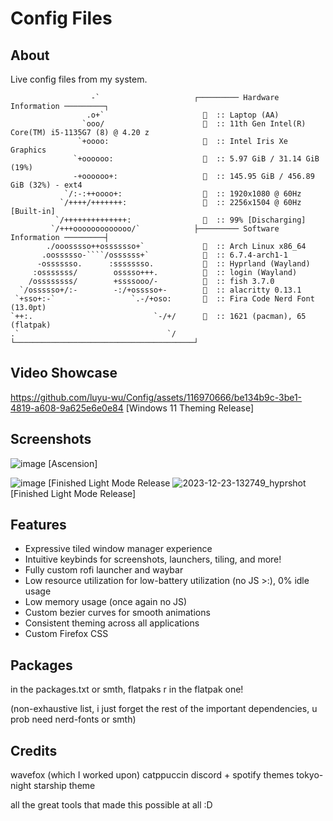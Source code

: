 # Config Files

## About
Live config files from my system.

```
                  -`                     ┌───────── Hardware Information ─────────┐
                 .o+`                      󰍹  :: Laptop (AA)
                `ooo/                        :: 11th Gen Intel(R) Core(TM) i5-1135G7 (8) @ 4.20 z
               `+oooo:                       :: Intel Iris Xe Graphics
              `+oooooo:                      :: 5.97 GiB / 31.14 GiB (19%)
              -+oooooo+:                     :: 145.95 GiB / 456.89 GiB (32%) - ext4
            `/:-:++oooo+:                  󰍹  :: 1920x1080 @ 60Hz
           `/++++/+++++++:                 󰍹  :: 2256x1504 @ 60Hz [Built-in]
          `/++++++++++++++:                  :: 99% [Discharging]
         `/+++ooooooooooooo/`            ├───────── Software Information ─────────┤
        ./ooosssso++osssssso+`               :: Arch Linux x86_64
       .oossssso-````/ossssss+`              :: 6.7.4-arch1-1
      -osssssso.      :ssssssso.             :: Hyprland (Wayland)
     :osssssss/        osssso+++.          󰧨  :: login (Wayland)
    /ossssssss/        +ssssooo/-            :: fish 3.7.0
  `/ossssso+/:-        -:/+osssso+-          :: alacritty 0.13.1
 `+sso+:-`                 `.-/+oso:         :: Fira Code Nerd Font (13.0pt)
`++:.                           `-/+/        :: 1621 (pacman), 65 (flatpak)
.`                                 `/    └────────────────────────────────────────┘
```

## Video Showcase

https://github.com/luyu-wu/Config/assets/116970666/be134b9c-3be1-4819-a608-9a625e6e0e84
[Windows 11 Theming Release]

## Screenshots
![image](https://github.com/luyu-wu/Config/assets/116970666/974876cb-2018-4584-8663-e66a40dbdffa)
[Ascension]

![image](https://github.com/luyu-wu/Config/assets/116970666/d6f0f849-df94-4bd8-8f35-c07e3d81da66)
[Finished Light Mode Release
![2023-12-23-132749_hyprshot](https://github.com/luyu-wu/Config/assets/116970666/4a6c67d1-d88b-4a78-8ff7-740f403eb6d2)
[Finished Light Mode Release]


## Features
- Expressive tiled window manager experience
- Intuitive keybinds for screenshots, launchers, tiling, and more!
- Fully custom rofi launcher and waybar
- Low resource utilization for low-battery utilization (no JS >:), 0% idle usage
- Low memory usage (once again no JS)
- Custom bezier curves for smooth animations
- Consistent theming across all applications
- Custom Firefox CSS

## Packages
in the packages.txt or smth, flatpaks r in the flatpak one!

(non-exhaustive list, i just forget the rest of the important dependencies, u prob need nerd-fonts or smth)

## Credits

wavefox (which I worked upon)
catppuccin discord + spotify themes
tokyo-night starship theme

all the great tools that made this possible at all :D
